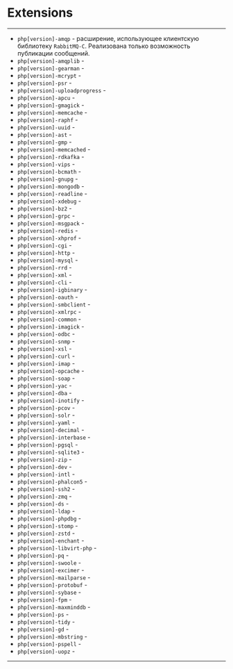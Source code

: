 # Extensions
***
- `php[version]-amqp` - расширение, использующее клиентскую библиотеку `RabbitMQ-C`. Реализована только возможность публикации сообщений.
- `php[version]-amqplib` - 
- `php[version]-gearman` -
- `php[version]-mcrypt` -
- `php[version]-psr` -
- `php[version]-uploadprogress` -
- `php[version]-apcu` -
- `php[version]-gmagick` -
- `php[version]-memcache` -
- `php[version]-raphf` -
- `php[version]-uuid` -
- `php[version]-ast` -
- `php[version]-gmp` -
- `php[version]-memcached` -
- `php[version]-rdkafka` -
- `php[version]-vips` -
- `php[version]-bcmath` -
- `php[version]-gnupg` -
- `php[version]-mongodb` -
- `php[version]-readline` -
- `php[version]-xdebug` -
- `php[version]-bz2` -
- `php[version]-grpc` -
- `php[version]-msgpack` -
- `php[version]-redis` -
- `php[version]-xhprof` -
- `php[version]-cgi` -
- `php[version]-http` -
- `php[version]-mysql` -
- `php[version]-rrd` -
- `php[version]-xml` -
- `php[version]-cli` -
- `php[version]-igbinary` -
- `php[version]-oauth` -
- `php[version]-smbclient` -
- `php[version]-xmlrpc` -
- `php[version]-common` -
- `php[version]-imagick` -
- `php[version]-odbc` -
- `php[version]-snmp` -
- `php[version]-xsl` -
- `php[version]-curl` -
- `php[version]-imap` -
- `php[version]-opcache` -
- `php[version]-soap` -
- `php[version]-yac` -
- `php[version]-dba` -
- `php[version]-inotify` -
- `php[version]-pcov` -
- `php[version]-solr` -
- `php[version]-yaml` -
- `php[version]-decimal` -
- `php[version]-interbase` -
- `php[version]-pgsql` -
- `php[version]-sqlite3` -
- `php[version]-zip` -
- `php[version]-dev` -
- `php[version]-intl` -
- `php[version]-phalcon5` -
- `php[version]-ssh2` -
- `php[version]-zmq` -
- `php[version]-ds` -
- `php[version]-ldap` -
- `php[version]-phpdbg` -
- `php[version]-stomp` -
- `php[version]-zstd` -
- `php[version]-enchant` -
- `php[version]-libvirt-php` -
- `php[version]-pq` -
- `php[version]-swoole` -         
- `php[version]-excimer` -
- `php[version]-mailparse` -
- `php[version]-protobuf` -
- `php[version]-sybase` -
- `php[version]-fpm` -
- `php[version]-maxminddb` -
- `php[version]-ps` -
- `php[version]-tidy` -
- `php[version]-gd` -
- `php[version]-mbstring` -
- `php[version]-pspell` -
- `php[version]-uopz` -
***
